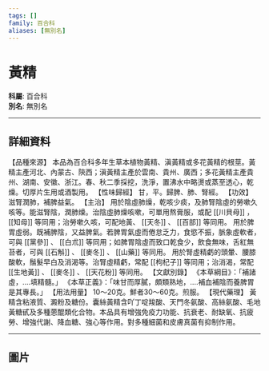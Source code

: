 ```yaml
---
tags: []
family: 百合科
aliases: [無別名]
---
```


# 黃精

**科屬**: 百合科  
**別名**: 無別名  

---

## 詳細資料
【品種來源】
本品為百合科多年生草本植物黃精、滇黃精或多花黃精的根莖。黃精主產河北、內蒙古、陝西；滇黃精主產於雲南、貴州、廣西；多花黃精主產貴州、湖南、安徽、浙江。春、秋二季採挖，洗淨，置沸水中略燙或蒸至透心，乾燥。切厚片生用或酒製用。
【性味歸經】
甘，平。歸脾、肺、腎經。
【功效】
滋腎潤肺，補脾益氣。
【主治】
用於陰虛肺燥，乾咳少痰，及肺腎陰虛的勞嗽久咳等。能滋腎陰，潤肺燥。治陰虛肺燥咳嗽，可單用熬膏服，或配 [[川貝母]] ， [[知母]] 等同用；治勞嗽久咳，可配地黃、 [[天冬]] 、 [[百部]] 等同用。
用於脾胃虛弱。既補脾陰，又益脾氣。若脾胃氣虛而倦怠乏力，食慾不振，脈象虛軟者，可與 [[黨參]] 、 [[白朮]] 等同用；如脾胃陰虛而致口乾食少，飲食無味，舌紅無苔者，可與 [[石斛]] 、 [[麥冬]] 、 [[山藥]] 等同用。
用於腎虛精虧的頭暈、腰膝酸軟，鬚髮早白及消渴等。治腎虛精虧，常配 [[枸杞子]] 等同用；治消渴，常配 [[生地黃]] 、 [[麥冬]] 、 [[天花粉]] 等同用。
【文獻別錄】
《本草綱目》：「補諸虛，....填精髓。」
《本草正義》：「味甘而厚膩，頗類熟地，....補血補陰而養脾胃是其專長。」
【用法用量】
10～20克。鮮者30～60克。煎服。
【現代藥理】
黃精含粘液質、澱粉及糖份。囊絲黃精含吖丁啶羧酸、天門冬氨酸、高絲氨酸、毛地黃糖甙及多種蒽醌類化合物。本品具有增強免疫力功能、抗衰老、耐缺氧、抗疲勞、增強代謝、降血糖、強心等作用。對多種細菌和皮膚真菌有抑制作用。

---

## 圖片
